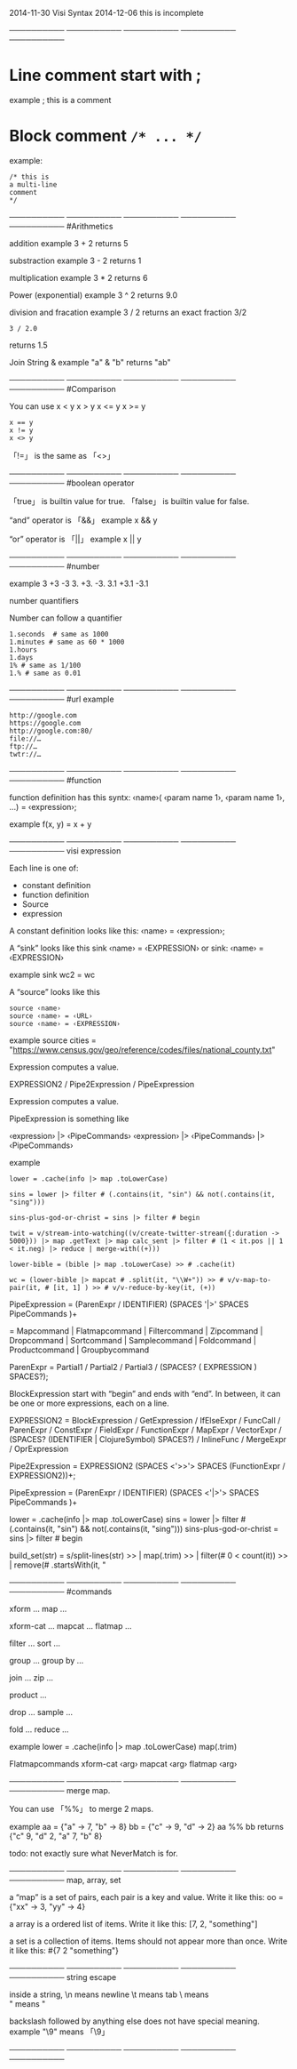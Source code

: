 2014-11-30
Visi Syntax
2014-12-06 this is incomplete

────────── ────────── ────────── ────────── ──────────
# Line comment start with ;

example
    ; this is a comment

# Block comment `/* ... */`

example:

    /* this is
    a multi-line
    comment
    */

────────── ────────── ────────── ────────── ──────────
#Arithmetics

addition
example
    3 + 2
returns 5

substraction
example
    3 - 2
returns 1

multiplication
example
    3 * 2
returns 6

Power (exponential)
example
    3 ^ 2
returns 9.0

division and fracation
example
    3 / 2
returns an exact fraction 3/2

    3 / 2.0
returns 1.5

Join String
&
example
    "a" & "b"
returns
"ab"

────────── ────────── ────────── ────────── ──────────
#Comparison

You can use
    x < y
    x > y
    x <= y
    x >= y

    x == y
    x != y
    x <> y

「!=」 is the same as 「<>」

────────── ────────── ────────── ────────── ──────────
#boolean operator

「true」  is builtin value for true.
「false」  is builtin value for false.

“and” operator is 「&&」
example
    x && y

“or” operator is 「||」
example
    x || y

────────── ────────── ────────── ────────── ──────────
#number

example
    3
    +3
    -3
    3.
    +3.
    -3.
    3.1
    +3.1
    -3.1

number quantifiers

Number can follow a quantifier

    1.seconds  # same as 1000
    1.minutes # same as 60 * 1000
    1.hours
    1.days
    1% # same as 1/100
    1.% # same as 0.01

────────── ────────── ────────── ────────── ──────────
#url
example

    http://google.com
    https://google.com
    http://google.com:80/
    file://…
    ftp://…
    twtr://…

────────── ────────── ────────── ────────── ──────────
#function

function definition has this syntx:
    ‹name›( ‹param name 1›, ‹param name 1›, …) = ‹expression›;

example
    f(x, y) = x + y

────────── ────────── ────────── ────────── ──────────
visi expression

Each line is one of:

* constant definition
* function definition
* Source
* expression

A constant definition looks like this:
    ‹name› = ‹expression›;

A “sink” looks like this
    sink ‹name› = ‹EXPRESSION›
or
    sink: ‹name› = ‹EXPRESSION›

example
    sink wc2 = wc

A “source” looks like this

    source ‹name›
    source ‹name› = ‹URL›
    source ‹name› = ‹EXPRESSION›

example
    source cities = "https://www.census.gov/geo/reference/codes/files/national_county.txt"

Expression computes a value.

 EXPRESSION2 / Pipe2Expression / PipeExpression

Expression computes a value.

PipeExpression is something like

 ‹expression› |> ‹PipeCommands›
 ‹expression› |> ‹PipeCommands› |> ‹PipeCommands›

example

    lower = .cache(info |> map .toLowerCase)

    sins = lower |> filter # (.contains(it, "sin") && not(.contains(it, "sing")))

    sins-plus-god-or-christ = sins |> filter # begin

    twit = v/stream-into-watching((v/create-twitter-stream({:duration -> 5000})) |> map .getText |> map calc_sent |> filter # (1 < it.pos || 1 < it.neg) |> reduce | merge-with((+)))

    lower-bible = (bible |> map .toLowerCase) >> # .cache(it)

    wc = (lower-bible |> mapcat # .split(it, "\\W+")) >> # v/v-map-to-pair(it, # [it, 1] ) >> # v/v-reduce-by-key(it, (+))

  PipeExpression = (ParenExpr / IDENTIFIER) (SPACES '|>' SPACES PipeCommands )+

  <PipeCommands> = Mapcommand | Flatmapcommand | Filtercommand |
                   Zipcommand | Dropcommand | Sortcommand |
                   Samplecommand | Foldcommand | Productcommand |
                   Groupbycommand

  ParenExpr = Partial1 / Partial2 / Partial3 / (SPACES? ( EXPRESSION ) SPACES?);

BlockExpression start with “begin” and ends with “end”. In between, it can be one or more expressions, each on a line.

  EXPRESSION2 = BlockExpression / GetExpression /
  IfElseExpr / FuncCall / ParenExpr /  ConstExpr /
  FieldExpr / FunctionExpr / MapExpr / VectorExpr /
  (SPACES? (IDENTIFIER | ClojureSymbol) SPACES?) /
  InlineFunc / MergeExpr / OprExpression

  Pipe2Expression = EXPRESSION2  (SPACES <'>>'> SPACES (FunctionExpr / EXPRESSION2))+;

  PipeExpression = (ParenExpr / IDENTIFIER) (SPACES <'|>'> SPACES PipeCommands )+

lower = .cache(info |> map .toLowerCase)
sins = lower |> filter # (.contains(it, "sin") && not(.contains(it, "sing")))
sins-plus-god-or-christ = sins |> filter # begin

build_set(str) = s/split-lines(str) >> | map(.trim) >> | filter(# 0 < count(it)) >> | remove(# .startsWith(it, "

────────── ────────── ────────── ────────── ──────────
#commands

xform …
map …

xform-cat …
mapcat …
flatmap …

filter …
sort …

group …
group by …

join …
zip …

product …

drop …
sample …

fold …
reduce …

example
lower = .cache(info |> map .toLowerCase)
map(.trim)

Flatmapcommands
xform-cat ‹arg›
mapcat ‹arg›
flatmap ‹arg›

────────── ────────── ────────── ────────── ──────────
merge map.

 You can use 「%%」 to merge 2 maps.

example
    aa = {"a" -> 7, "b" -> 8}
    bb = {"c" -> 9, "d" -> 2}
    aa %% bb
returns
    {"c" 9, "d" 2, "a" 7, "b" 8}

todo: not exactly sure what NeverMatch is for.

────────── ────────── ────────── ────────── ──────────
map, array, set

a “map” is a set of pairs, each pair is a key and value.
Write it like this:
    oo = {"xx" -> 3, "yy" -> 4}

a array is a ordered list of items.
Write it like this:
    [7, 2, "something"]

a set is a collection of items. Items should not appear more than once.
Write it like this:
    #{7 2 "something"}

────────── ────────── ────────── ────────── ──────────
string escape

inside a string,
\n means newline
\t means tab
\\ means \
\" means "

backslash followed by anything else does not have special meaning.
example
"\9" means 「\9」

────────── ────────── ────────── ────────── ──────────

